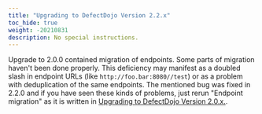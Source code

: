 ```yaml
---
title: "Upgrading to DefectDojo Version 2.2.x"
toc_hide: true
weight: -20210831
description: No special instructions.
---
```

Upgrade to 2.0.0 contained migration of endpoints. Some parts of migration haven't been done properly. This deficiency
may manifest as a doubled slash in endpoint URLs (like `http://foo.bar:8080//test`) or as a problem with deduplication
of the same endpoints. The mentioned bug was fixed in 2.2.0 and if you have seen these kinds of problems, just rerun
"Endpoint migration" as it is written in [Upgrading to DefectDojo Version 2.0.x.](#upgrading-to-defectdojo-version-20x).

